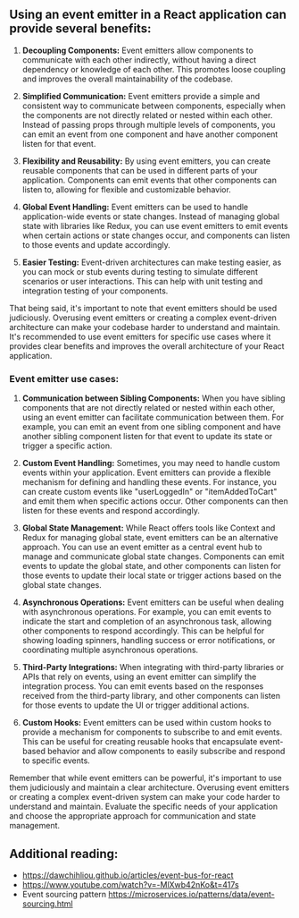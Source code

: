 ## Using an event emitter in a React application can provide several benefits:

1. **Decoupling Components:** Event emitters allow components to communicate with each other indirectly, without having a direct dependency or knowledge of each other. This promotes loose coupling and improves the overall maintainability of the codebase.

2. **Simplified Communication:** Event emitters provide a simple and consistent way to communicate between components, especially when the components are not directly related or nested within each other. Instead of passing props through multiple levels of components, you can emit an event from one component and have another component listen for that event.

3. **Flexibility and Reusability:** By using event emitters, you can create reusable components that can be used in different parts of your application. Components can emit events that other components can listen to, allowing for flexible and customizable behavior.

4. **Global Event Handling:** Event emitters can be used to handle application-wide events or state changes. Instead of managing global state with libraries like Redux, you can use event emitters to emit events when certain actions or state changes occur, and components can listen to those events and update accordingly.

5. **Easier Testing:** Event-driven architectures can make testing easier, as you can mock or stub events during testing to simulate different scenarios or user interactions. This can help with unit testing and integration testing of your components.

That being said, it's important to note that event emitters should be used judiciously. Overusing event emitters or creating a complex event-driven architecture can make your codebase harder to understand and maintain. It's recommended to use event emitters for specific use cases where it provides clear benefits and improves the overall architecture of your React application.


### Event emitter use cases:
1. **Communication between Sibling Components:** When you have sibling components that are not directly related or nested within each other, using an event emitter can facilitate communication between them. For example, you can emit an event from one sibling component and have another sibling component listen for that event to update its state or trigger a specific action.

2. **Custom Event Handling:** Sometimes, you may need to handle custom events within your application. Event emitters can provide a flexible mechanism for defining and handling these events. For instance, you can create custom events like "userLoggedIn" or "itemAddedToCart" and emit them when specific actions occur. Other components can then listen for these events and respond accordingly.

3. **Global State Management:** While React offers tools like Context and Redux for managing global state, event emitters can be an alternative approach. You can use an event emitter as a central event hub to manage and communicate global state changes. Components can emit events to update the global state, and other components can listen for those events to update their local state or trigger actions based on the global state changes.

4. **Asynchronous Operations:** Event emitters can be useful when dealing with asynchronous operations. For example, you can emit events to indicate the start and completion of an asynchronous task, allowing other components to respond accordingly. This can be helpful for showing loading spinners, handling success or error notifications, or coordinating multiple asynchronous operations.

5. **Third-Party Integrations:** When integrating with third-party libraries or APIs that rely on events, using an event emitter can simplify the integration process. You can emit events based on the responses received from the third-party library, and other components can listen for those events to update the UI or trigger additional actions.

6. **Custom Hooks:** Event emitters can be used within custom hooks to provide a mechanism for components to subscribe to and emit events. This can be useful for creating reusable hooks that encapsulate event-based behavior and allow components to easily subscribe and respond to specific events.

Remember that while event emitters can be powerful, it's important to use them judiciously and maintain a clear architecture. Overusing event emitters or creating a complex event-driven system can make your code harder to understand and maintain. Evaluate the specific needs of your application and choose the appropriate approach for communication and state management.

## Additional reading:
- https://dawchihliou.github.io/articles/event-bus-for-react
- https://www.youtube.com/watch?v=-MlXwb42nKo&t=417s
- Event sourcing pattern https://microservices.io/patterns/data/event-sourcing.html

